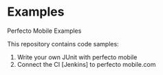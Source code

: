 Examples
========

Perfecto Mobile Examples 

This repository contains code samples:

1. Write your own JUnit with perfecto mobile 
2. Connect the CI [Jenkins] to perfecto mobile.com  

